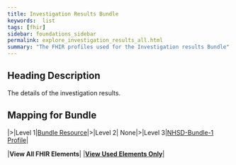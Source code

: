 ```yaml
---
title: Investigation Results Bundle
keywords:  list
tags: [fhir]
sidebar: foundations_sidebar
permalink: explore_investigation_results_all.html
summary: "The FHIR profiles used for the Investigation results Bundle"
---
```


## Heading Description ##
The details of the investigation results.

## Mapping for Bundle ##

|>|Level 1|[Bundle Resource](http://hl7.org/fhir/stu3/bundle.html)|>|Level 2| None|>|Level 3|[NHSD-Bundle-1 Profile](http://xxx)|

|**View All FHIR Elements**|    |**[View Used Elements Only](explore_investigation_results.html#mapping-for-bundle)**| 
